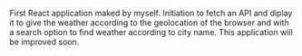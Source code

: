 First React application maked by myself. 
Initiation to fetch an API and diplay it to give the weather according to the geolocation of the browser and with a search option to find weather according to city name. 
This application will be improved soon. 
